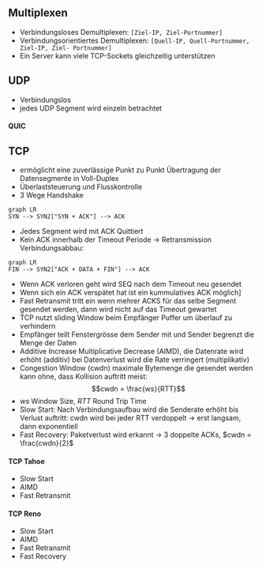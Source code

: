 
## Multiplexen

- Verbindungsloses Demultiplexen: ```[Ziel-IP, Ziel-Portnummer]```
- Verbindungsorientiertes Demultiplexen: ```[Quell-IP, Quell-Portnummer, Ziel-IP, Ziel- Portnummer]```
-  Ein Server kann viele TCP-Sockets gleichzeitig unterstützen

## UDP

- Verbindungslos
- jedes UDP Segment wird einzeln betrachtet

#### QUIC

## TCP
- ermöglicht eine zuverlässige Punkt zu Punkt Übertragung der Datensegmente in Voll-Duplex
- Überlaststeuerung und Flusskontrolle
- 3 Wege Handshake

```mermaid
graph LR
SYN --> SYN2["SYN + ACK"] --> ACK
```
- Jedes Segment wird mit ACK Quittiert
- Kein ACK innerhalb der Timeout Periode -> Retransmission
Verbindungsabbau:
```mermaid
graph LR
FIN --> SYN2["ACK + DATA + FIN"] --> ACK
```
- Wenn ACK verloren geht wird SEQ nach dem Timeout neu gesendet
- Wenn sich ein ACK verspätet hat ist ein kummulatives ACK möglich]
- Fast Retransmit tritt ein wenn mehrer ACKS für das selbe Segment gesendet werden, dann wird nicht auf das Timeout gewartet
- TCP nutzt sliding Window beim Empfänger Puffer  um überlauf zu verhindern
- Empfänger teilt Fenstergrösse dem Sender mit und Sender begrenzt die Menge der Daten
- Additive Increase Multiplicative Decrease (AIMD), die Datenrate wird erhöht (additiv) bei Datenverlust wird die Rate verringert (multiplikativ)
- Congestion Window (cwdn) maximale Bytemenge die gesendet werden kann ohne, dass Kollision auftritt meist: 
$$cwdn = \frac{ws}{RTT}$$
- $ws$ Window Size, $RTT$ Round Trip Time
- Slow Start: Nach Verbindungsaufbau wird die Senderate erhöht bis Verlust auftritt: cwdn wird bei jeder RTT verdoppelt -> erst langsam, dann exponentiell
- Fast Recovery: Paketverlust wird erkannt -> 3 doppelte ACKs, $cwdn = \frac{cwdn}{2}$
#### TCP Tahoe
- Slow Start
- AIMD 
- Fast Retransmit
#### TCP Reno
- Slow Start
- AIMD 
- Fast Retransmit
- Fast Recovery
